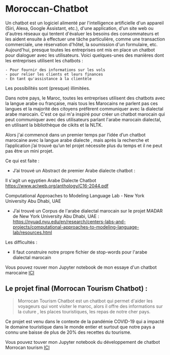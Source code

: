 # Moroccan-Chatbot
Un chatbot est un logiciel alimenté par l'intelligence artificielle d'un appareil (Siri, Alexa, Google Assistant, etc.), d'une application, d'un site web ou d'autres réseaux qui tentent d'évaluer les besoins des consommateurs et les aident ensuite à effectuer une tâche particulière, comme une transaction commerciale, une réservation d'hôtel, la soumission d'un formulaire, etc. Aujourd'hui, presque toutes les entreprises ont mis en place un chatbot pour dialoguer avec les utilisateurs. Voici quelques-unes des manières dont les entreprises utilisent les chatbots :

    - Pour fournir des informations sur les vols
    - pour relier les clients et leurs finances
    - En tant qu'assistance à la clientèle

Les possibilités sont (presque) illimitées.

Dans notre pays, le Maroc, toutes les entreprises utilisent des chatbots avec la langue arabe ou française, mais tous les Marocains ne parlent pas ces langues et la majorité des citoyens préfèrent communiquer avec la  dialectal arabe marocain. C'est ce qui m'a inspiré pour créer un chatbot marocain qui peut communiquer avec des utilisateurs parlant l'arabe marocain dialectal, en utilisant la bibliothèque de cikits et la NLTK.


Alors j'ai commencé dans un premier temps par l’idée d’un chatbot marocaine avec la langue arabe dialecte , mais après la recherche et l’application j’ai trouvé qu’un tel projet nécessite plus du temps et il ne peut pas être un mini projet.



Ce qui est faite :
-	J’ai trouvé un Abstract de premier Arabe dialecte chatbot : 

Il s'agit un egyptien Arabe Dialecte Chatbot 
https://www.aclweb.org/anthology/C16-2044.pdf

Computational Approaches to Modeling Language Lab - New York University Abu Dhabi, UAE

-	J’ai trouvé un Corpus de l'arabe dialectal marocain sur le projet MADAR de  New York University Abu Dhabi, UAE  :
https://nyuad.nyu.edu/en/research/centers-labs-and-projects/computational-approaches-to-modeling-language-lab/resources.html

Les difficultés :

-	Il faut construire notre propre fichier de  stop-words pour l'arabe dialectal marocain

Vous pouvez rouver mon Jupyter notebook de mon essaye d'un chatbot marocaine [ICI](https://github.com/BEKRINEY/Moroccan-Chatbot/blob/master/Moroccan_Chatbot.ipynb)

 
 ## Le projet final (Morrocan Tourism Chatbot) : 

  > Morrocan Tourism Chatbot est un chatbot qui permet d'aider les voyageurs qui vont visiter le maroc, alors il offre des informations sur la cuture , les places touristiques, les repas de notre cher pays.

Ce projet est venu dans le contexte de la pandémie COVID-19 qui a impacté le domaine touristique dans le monde entier et surtout que notre pays a connu une baisse de plus de 20% des recettes du tourisme.

  Vous pouvez touver mon Jupyter notebook du développement de chatbot Morrocan tourism   [ICI](https://github.com/BEKRINEY/Moroccan-Chatbot/blob/master/Moroccan_Tourism_Chatbot.ipynb)
  
